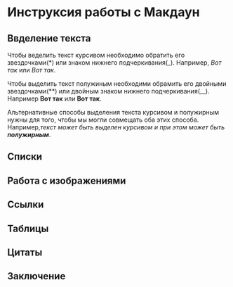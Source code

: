 # Инструксия работы с Макдаун

## Ввделение текста

Чтобы веделить текст курсивом необходимо обратить его звездочками(*) или знаком нижнего подчеркивания(_). Например, *Вот так* или _Вот так_.

Чтобы выделить текст полужиным необходими обрамить его двойными звездочками(**) или двойным знаком нижнего подчеркивания(__). Например **Вот так** или __Вот так__.

Альтернативные способы выделения текста курсивом и полужирным нужны для того, чтобы мы могли совмещать оба этих способа. Например,_текст может быть выделен курсивом и при этом может быть **полужирным**_.

## Списки

## Работа с изображениями

## Cсылки

## Таблицы

## Цитаты

## Заключение
